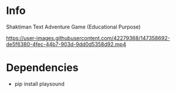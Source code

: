# Info
Shaktiman Text Adventure Game (Educational Purpose)



https://user-images.githubusercontent.com/42279368/147358692-de5f6380-4fec-44b7-903d-9dd0d5358d92.mp4



# Dependencies
 - pip install playsound
